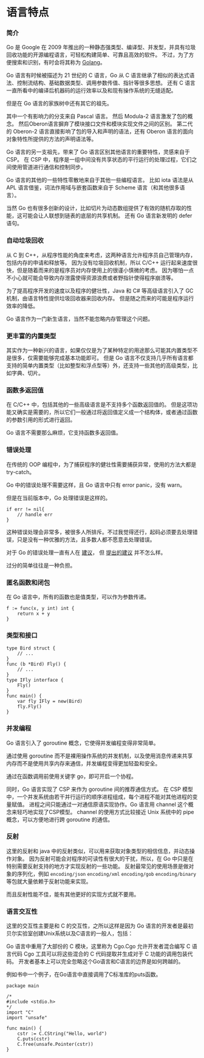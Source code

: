 # 语言特点

### 简介

Go 是 Google 在 2009 年推出的一种静态强类型、编译型、并发型，并具有垃圾回收功能的开源编程语言，可轻松构建简单、可靠且高效的软件。
不过，为了方便搜索和识别，有时会将其称为 [Golang](https://golang.org)。

Go 语言有时候被描述为 21 世纪的 C 语言，Go 从 C 语言继承了相似的表达式语法、控制流结构、基础数据类型、调用参数传值、指针等很多思想。
还有 C 语言一直所看中的编译后机器码的运行效率以及和现有操作系统的无缝适配。

但是在 Go 语言的家族树中还有其它的祖先。

其中一个有影响力的分支来自 Pascal 语言。
然后 Modula-2 语言激发了包的概念。
然后Oberon语言摒弃了模块接口文件和模块实现文件之间的区别。
第二代的 Oberon-2 语言直接影响了包的导入和声明的语法，还有 Oberon 语言的面向对象特性所提供的方法的声明语法等。

Go 语言的另一支祖先，带来了 Go 语言区别其他语言的重要特性，灵感来自于 CSP。
在 CSP 中，程序是一组中间没有共享状态的平行运行的处理过程，它们之间使用管道进行通信和控制同步。

Go 语言的其他的一些特性零散地来自于其他一些编程语言。
比如 iota 语法是从 APL 语言借鉴，词法作用域与嵌套函数来自于 Scheme 语言（和其他很多语言）。

当然 Go 也有很多创新的设计，比如切片为动态数组提供了有效的随机存取的性能，这可能会让人联想到链表的底层的共享机制。
还有 Go 语言新发明的 defer 语句。

### 自动垃圾回收

从 C 到 C++，从程序性能的角度来考虑，这两种语言允许程序员自己管理内存，包括内存的申请和释放等。
因为没有垃圾回收机制，所以 C/C++ 运行起来速度很快，但是随着而来的是程序员对内存使用上的很谨小慎微的考虑。
因为哪怕一点不小心就可能会导致内存泄露使得资源浪费或者野指针使得程序崩溃等。

为了提高程序开发的速度以及程序的健壮性，Java 和 C# 等高级语言引入了 GC 机制，由语言特性提供垃圾回收器来回收内存。
但是随之而来的可能是程序运行效率的降低。

Go 语言作为一门新生语言，当然不能忽略内存管理这个问题。

### 更丰富的内置类型

其实作为一种新兴的语言，如果仅仅是为了某种特定的用途那么可能其内置类型不是很多，仅需要能够完成基本功能即可。
但是 Go 语言不仅支持几乎所有语言都支持的简单内置类型（比如整型和浮点型等）外，还支持一些其他的高级类型，比如字典、切片。


### 函数多返回值

在 C/C++ 中，包括其他的一些高级语言是不支持多个函数返回值的。
但是这项功能又确实是需要的，所以它们一般通过将返回值定义成一个结构体，或者通过函数的参数引用的形式进行返回。

Go 语言不需要那么麻烦，它支持函数多返回值。


### 错误处理

在传统的 OOP 编程中，为了捕获程序的健壮性需要捕获异常，使用的方法大都是 try-catch。

Go 中的错误处理不需要这样，且 Go 语言中只有 error panic，没有 warn。

但是在当前版本中，Go 处理错误是这样的。

```golang
if err != nil{
	// handle err
}
```
这种错误处理会非常多，被很多人所排斥。不过我觉得还行，起码必须要去处理错误，只是没有一种优雅的方法，且多数人都不愿意去处理错误。

对于 Go 的错误处理一直有人在 [建议](https://github.com/golang/go/labels/error-handling)，
但 [提出的建议](https://github.com/golang/go/issues/33067) 并不怎么样。

过分的简单往往是一种负担。

### 匿名函数和闭包

在 Go 语言中，所有的函数也是值类型，可以作为参数传递。

```golang
f := func(x, y int) int {
	return x + y
}
```

### 类型和接口

```golang
type Bird struct { 
	// ...
} 
func (b *Bird) Fly() { 
    // ...
} 
type IFly interface { 
    Fly() 
} 
func main() { 
    var fly IFly = new(Bird) 
    fly.Fly() 
} 
```

### 并发编程

Go 语言引入了 goroutine 概念，它使得并发编程变得非常简单。

通过使用 goroutine 而不是裸用操作系统的并发机制，以及使用消息传递来共享内存而不是使用共享内存来通信，并发编程变得更加轻盈和安全。

通过在函数调用前使用关键字 go，即可开启一个协程。

同时，Go 语言实现了 CSP 来作为 goroutine 间的推荐通信方式。
在 CSP 模型中，一个并发系统由若干并行运行的顺序进程组成，每个进程不能对其他进程的变量赋值。
进程之间只能通过一对通信原语实现协作。Go 语言用 channel 这个概念来轻巧地实现了CSP模型。
channel 的使用方式比较接近 Unix 系统中的 pipe 概念，可以方便地进行跨 goroutine 的通信。


### 反射

这里的反射和 java 中的反射类似，可以用来获取对象类型的相信信息，并动态操作对象。
因为反射可能会对程序的可读性有很大的干扰，所以，在 Go 中只是在特别需要反射支持的地方才实现反射的一些功能。
反射最常见的使用场景是做对象的序列化，例如 `encoding/json` `encoding/xml` `encoding/gob` `encoding/binary` 等包就大量依赖于反射功能来实现。

而且反射性能不佳，能有其他更好的实现方式就不要用。


### 语言交互性

这里的交互性主要是和 C 的交互性，之所以这样是因为 Go 语言的开发者是最初贝尔实验室创建Unix系统以及C语言的一般人，包括：

Go 语言中重用了大部份的 C 模块，这里称为 Cgo.Cgo 允许开发者混合编写 C 语言代码
Cgo 工具可以将这些混合的 C 代码提取并生成对于 C 功能的调用包装代码。
开发者基本上可以完全忽略这个Go语言和C语言的边界是如何跨越的。

例如书中一个例子，在Go语言中直接调用了C标准库的puts函数。
```golang
package main

/*
#include <stdio.h>
*/
import "C"
import "unsafe"

func main() {
    cstr := C.CString("Hello, world")
    C.puts(cstr)
    C.free(unsafe.Pointer(cstr))
}
```


